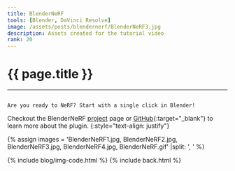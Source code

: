 ```yaml
---
title: BlenderNeRF
tools: [Blender, DaVinci Resolve]
image: /assets/posts/blendernerf/BlenderNeRF3.jpg
description: Assets created for the tutorial video
rank: 20
---
```


# **{{ page.title }}**
<hr class="short">

<code>
Are you ready to NeRF? Start with a single click in Blender!
</code>

Checkout the BlenderNeRF [project](../projects/blendernerf) page or [GitHub](https://github.com/maximeraafat/BlenderNeRF){:target="_blank"} to learn more about the plugin.
{:style="text-align: justify"}

{% assign images = 'BlenderNeRF1.jpg, BlenderNeRF2.jpg, BlenderNeRF3.jpg, BlenderNeRF4.jpg, BlenderNeRF.gif' |split: ', ' %}

{% include blog/img-code.html %}
{% include back.html %}
